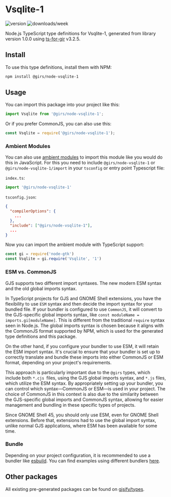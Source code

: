 
# Vsqlite-1

![version](https://img.shields.io/npm/v/@girs/node-vsqlite-1)
![downloads/week](https://img.shields.io/npm/dw/@girs/node-vsqlite-1)


Node.js TypeScript type definitions for Vsqlite-1, generated from library version 1.0.0 using [ts-for-gir](https://github.com/gjsify/ts-for-gir) v3.2.5.


## Install

To use this type definitions, install them with NPM:
```bash
npm install @girs/node-vsqlite-1
```

## Usage

You can import this package into your project like this:
```ts
import Vsqlite from '@girs/node-vsqlite-1';
```

Or if you prefer CommonJS, you can also use this:
```ts
const Vsqlite = require('@girs/node-vsqlite-1');
```

### Ambient Modules

You can also use [ambient modules](https://github.com/gjsify/ts-for-gir/tree/main/packages/cli#ambient-modules) to import this module like you would do this in JavaScript.
For this you need to include `@girs/node-vsqlite-1` or `@girs/node-vsqlite-1/import` in your `tsconfig` or entry point Typescript file:

`index.ts`:
```ts
import '@girs/node-vsqlite-1'
```

`tsconfig.json`:
```json
{
  "compilerOptions": {
    ...
  },
  "include": ["@girs/node-vsqlite-1"],
  ...
}
```

Now you can import the ambient module with TypeScript support: 

```ts
const gi = require('node-gtk')
const Vsqlite = gi.require('Vsqlite', '1')
```



### ESM vs. CommonJS

GJS supports two different import syntaxes. The new modern ESM syntax and the old global imports syntax.

In TypeScript projects for GJS and GNOME Shell extensions, you have the flexibility to use `ESM` syntax and then decide the import syntax for your bundled file. If your bundler is configured to use `CommonJS`, it will convert to the GJS-specific global imports syntax, like `const moduleName = imports.gi[moduleName]`. This is different from the traditional `require` syntax seen in Node.js. The global imports syntax is chosen because it aligns with the CommonJS format supported by NPM, which is used for the generated type definitions and this package.

On the other hand, if you configure your bundler to use ESM, it will retain the ESM import syntax. It's crucial to ensure that your bundler is set up to correctly translate and bundle these imports into either CommonJS or ESM format, depending on your project's requirements.

This approach is particularly important due to the `@girs` types, which include both `*.cjs `files, using the GJS global imports syntax, and `*.js` files, which utilize the ESM syntax. By appropriately setting up your bundler, you can control which syntax—CommonJS or ESM—is used in your project. The choice of CommonJS in this context is also due to the similarity between the GJS-specific global imports and CommonJS syntax, allowing for easier management and bundling in these specific types of projects.

Since GNOME Shell 45, you should only use ESM, even for GNOME Shell extensions. Before that, extensions had to use the global import syntax, unlike normal GJS applications, where ESM has been available for some time.

### Bundle

Depending on your project configuration, it is recommended to use a bundler like [esbuild](https://esbuild.github.io/). You can find examples using different bundlers [here](https://github.com/gjsify/ts-for-gir/tree/main/examples).

## Other packages

All existing pre-generated packages can be found on [gjsify/types](https://github.com/gjsify/types).

